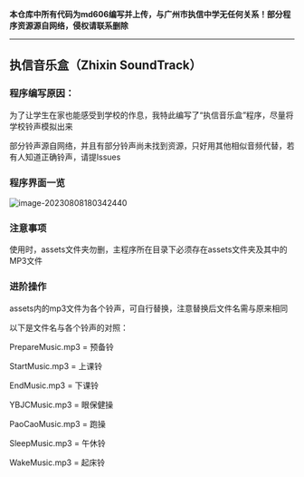 **本仓库中所有代码为md606编写并上传，与广州市执信中学无任何关系！部分程序资源源自网络，侵权请联系删除**

---

## 执信音乐盒（Zhixin SoundTrack）

### 程序编写原因：

为了让学生在家也能感受到学校的作息，我特此编写了“执信音乐盒”程序，尽量将学校铃声模拟出来

部分铃声源自网络，并且有部分铃声尚未找到资源，只好用其他相似音频代替，若有人知道正确铃声，请提Issues

### 程序界面一览

![image-20230808180342440](https://s3.bmp.ovh/imgs/2023/08/08/0e93134873f4c466.png)

### 注意事项

使用时，assets文件夹勿删，主程序所在目录下必须存在assets文件夹及其中的MP3文件

### 进阶操作

assets内的mp3文件为各个铃声，可自行替换，注意替换后文件名需与原来相同

以下是文件名与各个铃声的对照：

PrepareMusic.mp3 =  预备铃

StartMusic.mp3   =  上课铃

EndMusic.mp3     =  下课铃

YBJCMusic.mp3    =  眼保健操

PaoCaoMusic.mp3  =  跑操

SleepMusic.mp3   =  午休铃

WakeMusic.mp3    =  起床铃